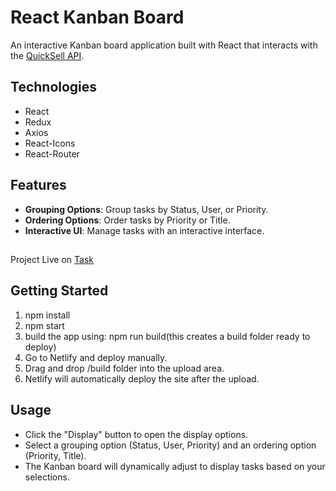 # React Kanban Board

An interactive Kanban board application built with React that interacts with the [QuickSell API](https://api.quicksell.co/v1/internal/frontend-assignment).
## Technologies
- React
- Redux
- Axios
- React-Icons
- React-Router
## Features

- **Grouping Options**: Group tasks by Status, User, or Priority.
- **Ordering Options**: Order tasks by Priority or Title.
- **Interactive UI**: Manage tasks with an interactive interface.

##
Project Live on [Task](https://varshini-quicksell-fe-react.netlify.app/)

## Getting Started
1. npm install
2. npm start
3. build the app using: npm run build(this creates a build folder ready to deploy)
4. Go to Netlify and deploy manually.
5. Drag and drop /build folder into the upload area.
6. Netlify will automatically deploy the site after the upload.

## Usage
- Click the "Display" button to open the display options.
- Select a grouping option (Status, User, Priority) and an ordering option (Priority, Title).
- The Kanban board will dynamically adjust to display tasks based on your selections.
